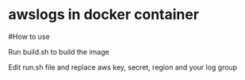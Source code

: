 awslogs in docker container
======


#How to use

Run build.sh to build the image

Edit run.sh file and replace aws key, secret, region and your log group


